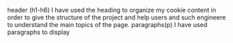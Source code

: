 header (h1-h6)
I have used the heading to organize my cookie content in order to give the structure of the project and help users and such engineere to understand the main topics of the page.
paragraphs(p)
I have used paragraphs to display